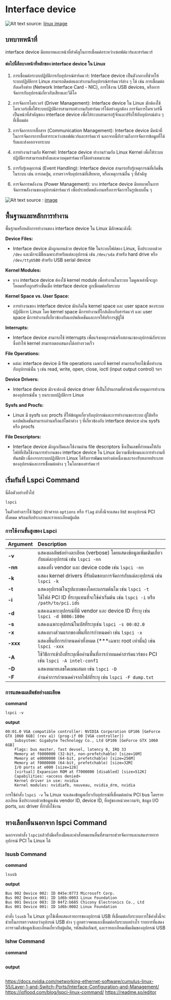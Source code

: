 # Interface device

![Alt text](https://cdn.pixabay.com/photo/2016/05/25/18/18/penguin-1415562_1280.png)
source: [linux image](https://pixabay.com/th/vectors/%E0%B9%80%E0%B8%9E%E0%B8%99%E0%B8%81%E0%B8%A7%E0%B8%99-tux-%E0%B8%AA%E0%B8%95%E0%B8%A7-%E0%B8%99%E0%B8%81-%E0%B8%99%E0%B8%B2%E0%B8%A3%E0%B8%81-1415562/)

## บทบาทหน้าที่

interface device มีบทบาทและหน้าที่สำคัญในการเชื่อมต่อระหว่างซอฟต์แวร์และฮาร์ดแวร์

#### ต่อไปนี้คือบางหน้าที่หลักของ interface device ใน Linux
1. การเชื่อมต่อระบบปฏิบัติการกับอุปกรณ์ฮาร์ดแวร์: Interface device เป็นตัวกลางที่ช่วยให้ระบบปฏิบัติการ Linux สามารถติดต่อและทำงานกับอุปกรณ์ฮาร์ดแวร์ต่าง ๆ ได้ เช่น การเชื่อมต่อกับเครือข่าย (Network Interface Card - NIC), การใช้งาน USB devices, หรือการจัดการกับอุปกรณ์เกี่ยวกับเสียงและวีดีโอ

2. การจัดการไดรเวอร์ (Driver Management): Interface device ใน Linux มักต้องใช้ไดรเวอร์เพื่อให้ระบบปฏิบัติการสามารถทำงานกับฮาร์ดแวร์ได้อย่างถูกต้อง การจัดการไดรเวอร์นี้เป็นหน้าที่สำคัญของ interface device เพื่อให้ระบบสามารถรู้จักและปรับให้กับอุปกรณ์ต่าง ๆ ที่เชื่อมต่อ

3. การจัดการการสื่อสาร (Communication Management): Interface device มีหน้าที่ในการจัดการการสื่อสารระหว่างซอฟต์แวร์และฮาร์ดแวร์ นอกจากนี้ยังรวมถึงการจัดการข้อมูลที่ได้รับและส่งออกจากระบบ

4. การทำงานร่วมกับ Kernel: Interface device ทำงานร่วมกับ Linux Kernel เพื่อให้ระบบปฏิบัติการสามารถเข้าถึงและควบคุมฮาร์ดแวร์ได้อย่างเหมาะสม

5. การรับรู้เหตุการณ์ (Event Handling): Interface device สามารถรับรู้เหตุการณ์ที่เกิดขึ้นในระบบ เช่น การกดปุ่ม, การตรวจจับอุปกรณ์ที่เสียหาย, หรือเหตุการณ์อื่น ๆ ที่สำคัญ

6. การจัดการพลังงาน (Power Management): บาง interface device มีบทบาทในการจัดการพลังงานของอุปกรณ์ฮาร์ดแวร์ เพื่อประหยัดพลังงานหรือการจัดการในรูปแบบอื่น ๆ

![Alt text](https://cdn.pixabay.com/photo/2018/03/10/12/00/teamwork-3213924_1280.jpg)
source : [image](https://pixabay.com/th/photos/%E0%B8%81%E0%B8%B2%E0%B8%A3%E0%B8%97%E0%B8%B2%E0%B8%87%E0%B8%B2%E0%B8%99%E0%B9%80%E0%B8%9B%E0%B8%99%E0%B8%97%E0%B8%A1-%E0%B8%84%E0%B8%A7%E0%B8%B2%E0%B8%A1%E0%B8%A3%E0%B8%A7%E0%B8%A1%E0%B8%A1%E0%B8%AD-3213924/)

## พื้นฐานและหลักการทำงาน

พื้นฐานหรือหลักการทำงานของ interface device ใน Linux มีลักษณะดังนี้:

**Device Files:**
* Interface device มักถูกแทนด้วย device file ในระบบไฟล์ของ Linux, ซึ่งประกอบด้วย `/dev` และมักจะมีชื่อเฉพาะสำหรับแต่ละอุปกรณ์ เช่น `/dev/sda` สำหรับ hard drive หรือ `/dev/ttyUSB0` สำหรับ USB serial device

**Kernel Modules:**
- บาง interface device ต้องใช้ kernel module เพื่อทำงานในระบบ โมดูลเหล่านี้จะถูกโหลดหรือถูกสร้างขึ้นเมื่อ interface device ถูกเชื่อมต่อกับระบบ

**Kernel Space vs. User Space:**
* การทำงานของ interface device มักเกิดใน kernel space และ user space ของระบบปฏิบัติการ Linux โดย kernel space มีการทำงานที่ใกล้เคียงกับฮาร์ดแวร์ และ user space มีการทำงานที่เกี่ยวข้องกับแอปพลิเคชันและการให้บริการสู่ผู้ใช้

**Interrupts:**
- Interface device สามารถใช้ interrupts เพื่อแจ้งเหตุการณ์หรือสถานะของอุปกรณ์กับระบบ ซึ่งทำให้ kernel สามารถตอบสนองได้อย่างรวดเร็ว

**File Operations:**
- แต่ละ interface device มี file operations เฉพาะที่ kernel สามารถเรียกใช้เพื่อทำงานกับอุปกรณ์นั้น ๆ เช่น read, write, open, close, ioctl (input output control) ฯลฯ

**Device Drivers:**
- Interface device มักจะต้องมี device driver ที่เป็นโปรแกรมที่ทำหน้าที่ควบคุมการทำงานของอุปกรณ์นั้น ๆ บนระบบปฏิบัติการ Linux

**Sysfs and Procfs:**
- Linux มี sysfs และ procfs ที่ให้ข้อมูลเกี่ยวกับอุปกรณ์และการทำงานของระบบ ผู้ใช้หรือแอปพลิเคชันสามารถอ่านหรือแก้ไขค่าต่าง ๆ ที่เกี่ยวข้องกับ interface device ผ่าน sysfs หรือ procfs

**File Descriptors:**
- Interface device มักถูกเปิดและใช้งานผ่าน file descriptors ซึ่งเป็นเลขที่กำหนดให้กับไฟล์ที่เปิดใช้งานการทำงานของ interface device ใน Linux มีความซับซ้อนและการทำงานที่ทันสมัย เนื่องจากระบบปฏิบัติการ Linux ได้รับการพัฒนาอย่างต่อเนื่องและรองรับหลายประเภทของอุปกรณ์และการเชื่อมต่อต่าง ๆ ในโลกของฮาร์ดแวร์

## เริ่มกันที่ Lspci Command
นี่คือตัวอย่างทั่วไป
```
lspci

```
ในตัวอย่างเราใช้ lspci ปราศจาก ```options``` หรือ ```flag``` คำสั่งนีจะแสดง list ของอุปกรณ์ PCI ทั้งหมด พร้อมกับประเภทและรายละเอียดผู้ผลิต

### การใช้งานขั้นสูงของ Lspci

|**Argument**	 | **Description** | 
| :-------- | :------- | 
| **-v** | แสดงผลลัพธ์อย่างละเอียด (verbose) โดยแสดงข้อมูลเพิ่มเติมเกี่ยวกับแต่ละอุปกรณ์ เช่น ```lspci -nn``` |
|**-nn**|แสดงทั้ง vendor และ device code เช่น `lspci -nn`|
|**-k**|แสดง kernel drivers ที่รับผิดชอบการจัดการกับแต่ละอุปกรณ์ เช่น `lspci -k`|
|**-t**|แสดงอุปกรณ์ในรูปแบบของไดอะแกรมต้นไม เช่น `lspci -t`|
|**-i**|ใช้ไฟล์ PCI ID ที่ระบุแทนที่จะใช้ค่าเริ่มต้น เช่น `lspci -i` หรือ `/path/to/pci.ids`|
|**-d**|แสดงเฉพาะอุปกรณ์ที่มี vendor และ device ID ที่ระบุ เช่น `lspci -d 8086:100e`|
|**-s**|แสดงเฉพาะอุปกรณ์ในบัสที่ระบุเช่น `lspci -s 00:02.0`|
|**-x**|แสดงบางส่วนแรกของพื้นที่การกำหนดค่า เช่น `lspci -x`|
|**-xxx**|แสดงพื้นที่การกำหนดค่าทั้งหมด (***เฉพาะ root เท่านั้น) เช่น `lspci -xxx`|
|**-A**|ใช้วิธีการเข้าถึงที่ระบุเพื่ออ่านพื้นที่การกำหนดค่าฮาร์ดแวร์ของ PCI เช่น `lspci -A intel-conf1`|
|**-D**|แสดงหมายเลขโดเมนเสมอ เช่น `lspci -D`|
|**-F**|อ่านค่าการกำหนดค่าจากไฟล์ที่ระบุ เช่น `lspci -F dump.txt`|

### การแสดงผลลัพธ์อย่างละเอียด
**command**
```
lspci -v
```
**output**
```
00:01.0 VGA compatible controller: NVIDIA Corporation GP106 [GeForce GTX 1060 6GB] (rev a1) (prog-if 00 [VGA controller])
	Subsystem: Gigabyte Technology Co., Ltd GP106 [GeForce GTX 1060 6GB]
	Flags: bus master, fast devsel, latency 0, IRQ 33
	Memory at f6000000 (32-bit, non-prefetchable) [size=16M]
	Memory at e0000000 (64-bit, prefetchable) [size=256M]
	Memory at f0000000 (64-bit, prefetchable) [size=32M]
	I/O ports at e000 [size=128]
	[virtual] Expansion ROM at f7000000 [disabled] [size=512K]
	Capabilities: <access denied>
	Kernel driver in use: nvidia
	Kernel modules: nvidiafb, nouveau, nvidia_drm, nvidia
```
การใช้คำสั่ง ```lspci -v``` ใน Linux จะแสดงข้อมูลเกี่ยวกับอุปกรณ์ที่เชื่อมต่อผ่าน PCI bus โดยรายละเอียด ซึ่งประกอบด้วยข้อมูลเช่น vendor ID, device ID, ที่อยู่ของหน่วยความจำ, ข้อมูล I/O ports, และ driver ที่กำลังใช้งาน


## ทางเลือกอื่นนอกจาก lspci Command
นอกจากคำสั่ง ```lspci```แล้วยังมีเครื่องมือและคำสั่งทดแทนอื่นที่สามารถช่วยจัดการและแสดงรายการอุปกรณ์ PCI ใน Linux ได้
###  lsusb Command
**command**
```
lsusb
```
**output**
```
Bus 002 Device 002: ID 045e:0773 Microsoft Corp.
Bus 002 Device 001: ID 1d6b:0003 Linux Foundation
Bus 001 Device 003: ID 04f2:b685 Chicony Electronics Co., Ltd
Bus 001 Device 001: ID 1d6b:0002 Linux Foundation
```
คำสั่ง ```lsusb``` ใน Linux ถูกใช้เพื่อแสดงรายการของอุปกรณ์ USB ที่เชื่อมต่อกับระบบการใช้คำสั่งนี้จะช่วยในการตรวจสอบว่าอุปกรณ์ USB ต่าง ๆ ถูกตรวจพบและเชื่อมต่อกับระบบอย่างไร รายการที่แสดงอาจรวมถึงข้อมูลเชิงละเอียดเกี่ยวกับผู้ผลิต, รหัสผลิตภัณฑ์, และรายละเอียดเพิ่มเติมของอุปกรณ์ USB

### lshw Command
**command**
```

```
**output**
```

```




https://docs.nvidia.com/networking-ethernet-software/cumulus-linux-55/Layer-1-and-Switch-Ports/Interface-Configuration-and-Management/
https://ioflood.com/blog/lspci-linux-command/
https://readme.so/editor
